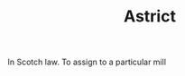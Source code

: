 ---
title: Astrict
letter: A
permalink: "/definitions/bld-astrict.html"
body: In Scotch law. To assign to a particular mill
published_at: '2018-07-07'
source: Black's Law Dictionary 2nd Ed (1910)
layout: post
---